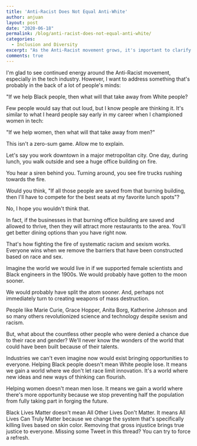 ```yaml
---
title: 'Anti-Racist Does Not Equal Anti-White'
author: anjuan
layout: post
date: "2020-06-18"
permalink: /blog/anti-racist-does-not-equal-anti-white/
categories:
  - Inclusion and Diversity
excerpt: "As the Anti-Racist movement grows, it's important to clarify that it's not an Anti-White movement."
comments: true
---
```


I'm glad to see continued energy around the Anti-Racist movement, especially in the tech industry. However, I want to address something that's probably in the back of a lot of people's minds:

"If we help Black people, then what will that take away from White people?

Few people would say that out loud, but I know people are thinking it. It's similar to what I heard people say early in my career when I championed women in tech:

"If we help women, then what will that take away from men?"

This isn't a zero-sum game. Allow me to explain.

Let's say you work downtown in a major metropolitan city. One day, during lunch, you walk outside and see a huge office building on fire.

You hear a siren behind you. Turning around, you see fire trucks rushing towards the fire.

Would you think, "If all those people are saved from that burning building, then I'll have to compete for the best seats at my favorite lunch spots"?

No, I hope you wouldn't think that.

In fact, if the businesses in that burning office building are saved and allowed to thrive, then they will attract more restaurants to the area. You'll get better dining options than you have right now.

That's how fighting the fire of systematic racism and sexism works.
Everyone wins when we remove the barriers that have been constructed based on race and sex.

Imagine the world we would live in if we supported female scientists and Black engineers in the 1900s. We would probably have gotten to the moon sooner.

We would probably have split the atom sooner. And, perhaps not immediately turn to creating weapons of mass destruction.

People like Marie Curie, Grace Hopper, Anita Borg, Katherine Johnson and so many others revolutionized science and technology despite sexism and racism.

But, what about the countless other people who were denied a chance due to their race and gender? We'll never know the wonders of the world that could have been built because of their talents.

Industries we can't even imagine now would exist bringing opportunities to everyone.
Helping Black people doesn't mean White people lose. It means we gain a world where we don't let race limit innovation. It's a world where new ideas and new ways of thinking can flourish.

Helping women doesn't mean men lose. It means we gain a world where there's more opportunity because we stop preventing half the population from fully taking part in forging the future.

Black Lives Matter doesn't mean All Other Lives Don't Matter. It means All Lives Can Truly Matter because we change the system that's specifically killing lives based on skin color. Removing that gross injustice brings true justice to everyone.
Missing some Tweet in this thread? You can try to force a refresh.